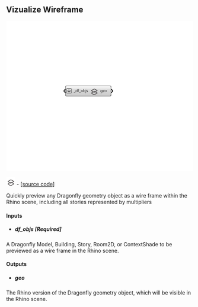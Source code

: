 ## Vizualize Wireframe

![](../../images/components/Vizualize_Wireframe.png)

![](../../images/icons/Vizualize_Wireframe.png) - [[source code]](https://github.com/ladybug-tools/dragonfly-grasshopper/blob/master/dragonfly_grasshopper/src//DF%20Vizualize%20Wireframe.py)


Quickly preview any Dragonfly geometry object as a wire frame within the Rhino scene, including all stories represented by multipliers 



#### Inputs
* ##### df_objs [Required]
A Dragonfly Model, Building, Story, Room2D, or ContextShade to be previewed as a wire frame in the Rhino scene. 

#### Outputs
* ##### geo
The Rhino version of the Dragonfly geometry object, which will be visible in the Rhino scene. 